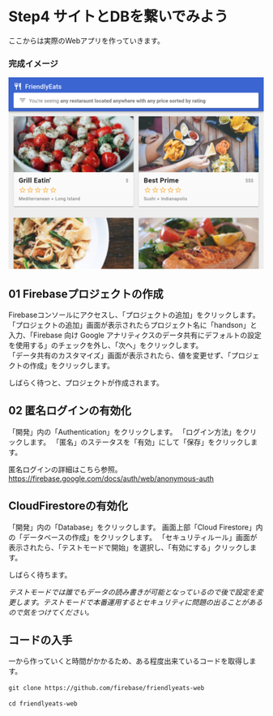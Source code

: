 # Step4 サイトとDBを繋いでみよう

ここからは実際のWebアプリを作っていきます。

### 完成イメージ
![](step04_image.png)


## 01 Firebaseプロジェクトの作成

Firebaseコンソールにアクセスし、「プロジェクトの追加」をクリックします。  
「プロジェクトの追加」画面が表示されたらプロジェクト名に「handson」と入力、「Firebase 向け Google アナリティクスのデータ共有にデフォルトの設定を使用する」のチェックを外し、「次へ」をクリックします。  
「データ共有のカスタマイズ」画面が表示されたら、値を変更せず、「プロジェクトの作成」をクリックします。  

しばらく待つと、プロジェクトが作成されます。

## 02 匿名ログインの有効化

「開発」内の「Authentication」をクリックします。
「ログイン方法」をクリックします。
「匿名」のステータスを「有効」にして「保存」をクリックします。

匿名ログインの詳細はこちら参照。
https://firebase.google.com/docs/auth/web/anonymous-auth

## CloudFirestoreの有効化

「開発」内の「Database」をクリックします。
画面上部「Cloud Firestore」内の「データベースの作成」をクリックします。
「セキュリティルール」画面が表示されたら、「テストモードで開始」を選択し、「有効にする」クリックします。

しばらく待ちます。


*テストモードでは誰でもデータの読み書きが可能となっているので後で設定を変更します。テストモードで本番運用するとセキュリティに問題の出ることがあるので気をつけてください。*

## コードの入手

一から作っていくと時間がかかるため、ある程度出来ているコードを取得します。

`git clone https://github.com/firebase/friendlyeats-web`

`cd friendlyeats-web`


